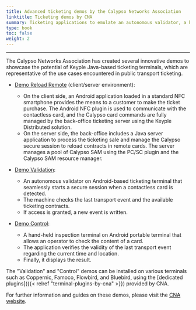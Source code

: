 ```yaml
---
title: Advanced ticketing demos by the Calypso Networks Association
linktitle: Ticketing demos by CNA
summary: Ticketing applications to emulate an autonomous validator, a hand-held inspection terminal, a distributed solution for remote ticket sales and loading
type: book
toc: false
weight: 2
---
```


---
The Calypso Networks Association has created several innovative demos to showcase the potential of Keyple 
Java-based ticketing terminals, which are representative of the use cases encountered in public transport ticketing.

- [Demo Reload Remote](https://github.com/calypsonet/keyple-java-demo-remote) (client/server environment):
  - On the client side, an Android application loaded in a standard NFC smartphone provides the means to a customer to 
    make the ticket purchase.
    The Android NFC plugin is used to communicate with the contactless card, and the Calypso card commands are fully 
    managed by the back-office ticketing server using the Keyple Distributed solution.
  - On the server side, the back-office includes a Java server application to process the ticketing sale and manage the 
    Calypso secure session to reload contracts in remote cards.
    The server manages a pool of Calypso SAM using the PC/SC plugin and the Calypso SAM resource manager.

- [Demo Validation](https://github.com/calypsonet/keyple-android-demo-validation):
  - An autonomous validator on Android-based ticketing terminal that seamlessly starts a secure session when a contactless card is detected.
  - The machine checks the last transport event and the available ticketing contracts.
  - If access is granted, a new event is written.

- [Demo Control](https://github.com/calypsonet/keyple-android-demo-control):
  - A hand-held inspection terminal on Android portable terminal that allows an operator to check the content of a card.
  - The application verifies the validity of the last transport event regarding the current time and location.
  - Finally, it displays the result.

The "Validation" and "Control" demos can be installed on various terminals such as
Coppernic, Famoco, Flowbird, and Bluebird, using the [dedicated plugins]({{< relref "terminal-plugins-by-cna" >}}) provided by CNA.

For further information and guides on these demos, please visit the [CNA website](https://calypsonet.org/keyple-resources/).